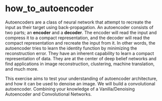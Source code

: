 # how_to_autoencoder

Autoencoders are a class of neural network that attempt to recreate the input
as their target using back-propagation. An autoencoder consists of two parts; an **encoder** and a **decoder**. The encoder will read the input and compress it to a compact representation, and the decoder will read the compact representation and recreate the input from it. In other words, the autoencoder tries to learn the identity function by minimizing the reconstruction error. They have an inherent capability to learn
a compact representation of data. They are at the center of deep belief networks
and find applications in image reconstruction, clustering, machine translation,
and much more.

This exercise aims to test your understanding of autoencoder architecture, and how it can be used to denoise an image. We will build a convolutional autoencoder. Combining your knowledge of a Vanilla/Denoising Autoencoder and Convolutional Networks.

